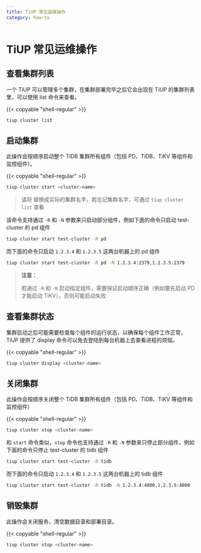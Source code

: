 ```yaml
---
title: TiUP 常见运维操作
category: how-to
---
```


# TiUP 常见运维操作

## 查看集群列表

一个 TiUP 可以管理多个集群，在集群部署完毕之后它会出现在 TiUP 的集群列表里，可以使用 list 命令来查看。

{{< copyable "shell-regular" >}}

```bash
tiup cluster list
```

## 启动集群

此操作会按顺序启动整个 TiDB 集群所有组件（包括 PD、TiDB、TiKV 等组件和监控组件）。

{{< copyable "shell-regular" >}}

```bash
tiup cluster start <cluster-name>
```

> 请将 <cluster-name> 替换成实际的集群名字，若忘记集群名字，可通过 `tiup cluster list` 查看

该命令支持通过 `-R` 和 `-N` 参数来只启动部分组件，例如下面的命令只启动 test-cluster 的 pd 组件
```bash
tiup cluster start test-cluster -R pd
```
而下面的命令只启动 `1.2.3.4` 和 `1.2.3.5` 这两台机器上的 pd 组件
```bash
tiup cluster start test-cluster -R pd -N 1.2.3.4:2379,1.2.3.5:2379
```

> **注意：**
>
> 若通过 `-R` 和 `-N` 启动指定组件，需要保证启动顺序正确（例如要先启动 PD 才能启动 TiKV），否则可能启动失败


## 查看集群状态

集群启动之后可能需要检查每个组件的运行状态，以确保每个组件工作正常，TiUP 提供了 display 命令可以免去登陆到每台机器上去查看进程的烦恼。

{{< copyable "shell-regular" >}}

```bash
tiup cluster display <cluster-name>
```

## 关闭集群

此操作会按顺序关闭整个 TiDB 集群所有组件（包括 PD、TiDB、TiKV 等组件和监控组件）

{{< copyable "shell-regular" >}}

```bash
tiup cluster stop <cluster-name>
```

和 `start` 命令类似，`stop` 命令也支持通过 `-R` 和 `-N` 参数来只停止部分组件，例如下面的命令只停止 test-cluster 的 tidb 组件
```bash
tiup cluster start test-cluster -R tidb
```
而下面的命令只启动 `1.2.3.4` 和 `1.2.3.5` 这两台机器上的 tidb 组件
```bash
tiup cluster start test-cluster -R tidb -N 1.2.3.4:4000,1.2.3.5:4000
```

## 销毁集群

此操作会关闭服务，清空数据目录和部署目录。

{{< copyable "shell-regular" >}}

```bash
tiup cluster stop <cluster-name>
```